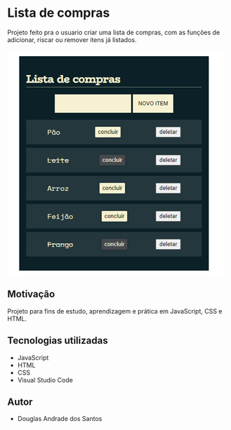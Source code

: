 # Lista de compras

Projeto feito pra o usuario criar uma lista de compras, com as funções de adicionar, riscar ou remover itens já listados.

![](header.png)


## Motivação

Projeto para fins de estudo, aprendizagem e prática em JavaScript, CSS e HTML.


## Tecnologias utilizadas

- JavaScript
- HTML 
- CSS
- Visual Studio Code


## Autor

- Douglas Andrade dos Santos